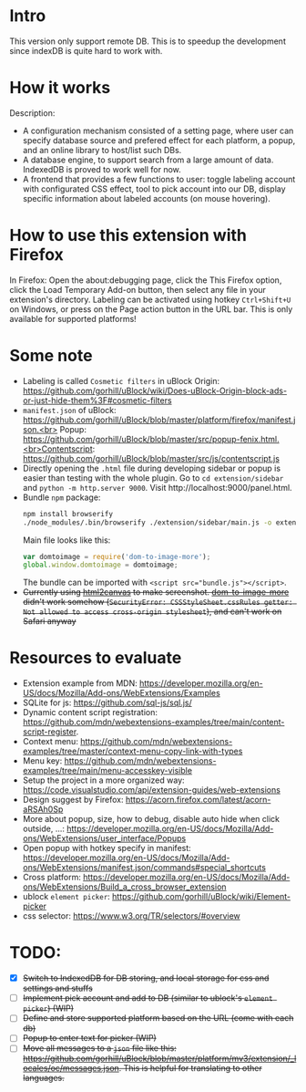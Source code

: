 

# Intro
This version only support remote DB.
This is to speedup the development since indexDB is quite hard to work with.

# How it works
Description:
- A configuration mechanism consisted of a setting page, where user can specify database source and prefered effect for each platform, a popup, and an online library to host/list such DBs.
- A database engine, to support search from a large amount of data. IndexedDB is proved to work well for now.
- A frontend that provides a few functions to user: toggle labeling account with configurated CSS effect, tool to pick account into our DB, display specific information about labeled accounts (on mouse hovering).


# How to use this extension with Firefox
In Firefox: Open the about:debugging page, click the This Firefox option, click the Load Temporary Add-on button, then select any file in your extension's directory.
Labeling can be activated using hotkey `Ctrl+Shift+U` on Windows, or press on the Page action button in the URL bar. This is only available for supported platforms!

# Some note
- Labeling is called `Cosmetic filters` in uBlock Origin: https://github.com/gorhill/uBlock/wiki/Does-uBlock-Origin-block-ads-or-just-hide-them%3F#cosmetic-filters
- `manifest.json` of uBlock: https://github.com/gorhill/uBlock/blob/master/platform/firefox/manifest.json.<br> 
Popup: https://github.com/gorhill/uBlock/blob/master/src/popup-fenix.html.<br>Contentscript: https://github.com/gorhill/uBlock/blob/master/src/js/contentscript.js
- Directly opening the `.html` file during developing sidebar or popup is easier than testing with the whole plugin. Go to `cd extension/sidebar` and `python -m http.server 9000`. Visit http://localhost:9000/panel.html.
- Bundle `npm` package:
    ```bash
    npm install browserify 
    ./node_modules/.bin/browserify ./extension/sidebar/main.js -o extension/sidebar/bundle.js
    ```
    Main file looks like this:
    ```js
    var domtoimage = require('dom-to-image-more');
    global.window.domtoimage = domtoimage;
    ```
    The bundle can be imported with `<script src="bundle.js"></script>`.
- ~~Currently using [html2canvas](https://www.npmjs.com/package/html2canvas) to make screenshot. [dom-to-image-more](https://www.npmjs.com/package/dom-to-image-more) didn't work somehow (`SecurityError: CSSStyleSheet.cssRules getter: Not allowed to access cross-origin stylesheet`), and can't work on Safari anyway~~

# Resources to evaluate
- Extension example from MDN: https://developer.mozilla.org/en-US/docs/Mozilla/Add-ons/WebExtensions/Examples
- SQLite for js: https://github.com/sql-js/sql.js/
- Dynamic content script registration: https://github.com/mdn/webextensions-examples/tree/main/content-script-register. 
- Context menu: https://github.com/mdn/webextensions-examples/tree/master/context-menu-copy-link-with-types
- Menu key: https://github.com/mdn/webextensions-examples/tree/main/menu-accesskey-visible
- Setup the project in a more organized way: https://code.visualstudio.com/api/extension-guides/web-extensions
- Design suggest by Firefox: https://acorn.firefox.com/latest/acorn-aRSAh0Sp
- More about popup, size, how to debug, disable auto hide when click outside, ...: https://developer.mozilla.org/en-US/docs/Mozilla/Add-ons/WebExtensions/user_interface/Popups
- Open popup with hotkey specify in manifest: https://developer.mozilla.org/en-US/docs/Mozilla/Add-ons/WebExtensions/manifest.json/commands#special_shortcuts
- Cross platform: https://developer.mozilla.org/en-US/docs/Mozilla/Add-ons/WebExtensions/Build_a_cross_browser_extension
- ublock `element picker`: https://github.com/gorhill/uBlock/wiki/Element-picker
- css selector: https://www.w3.org/TR/selectors/#overview


# TODO:
- [x] ~~Switch to IndexedDB for DB storing, and local storage for css and settings and stuffs~~
- [ ] ~~Implement pick account and add to DB (similar to ublock's `element picker`) (WIP)~~
- [ ] ~~Define and store supported platform based on the URL (come with each db)~~
- [ ] ~~Popup to enter text for picker (WIP)~~
- [ ] ~~Move all messages to a `json` file like this: https://github.com/gorhill/uBlock/blob/master/platform/mv3/extension/_locales/oc/messages.json. This is helpful for translating to other languages.~~